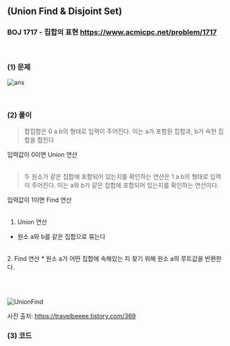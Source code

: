 ## (Union Find & Disjoint Set) 
### BOJ 1717 - 집합의 표현      <https://www.acmicpc.net/problem/1717>

<br>

### (1) 문제 ###
![ans](https://user-images.githubusercontent.com/83392219/143665983-62d7af2b-756a-4464-807a-3faebdafb639.JPG)

<br>

### (2) 풀이 ###
> 합집합은 0 a b의 형태로 입력이 주어진다. 이는 a가 포함된 집합과, b가 속한 집합을 합친다<br>

입력값이 0이면 Union 연산 <br><br>

> 두 원소가 같은 집합에 포함되어 있는지를 확인하는 연산은 1 a b의 형태로 입력이 주어진다. 이는 a와 b가 같은 집합에 포함되어 있는지를 확인하는 연산이다.<br>

입력값이 1이면 Find 연산 <br><br>

1. Union 연산
  * 원소 a와 b를 같은 집합으로 묶는다

<br>  
2. Find 연산
  * 원소 a가 어떤 집합에 속해있는 지 찾기 위해 원소 a의 루트값을 반환한다.

<br><br>

![UnionFind](https://user-images.githubusercontent.com/83392219/143666459-e35e552d-868a-42c6-b528-b80dedcfb65c.JPG)

사진 출처: https://travelbeeee.tistory.com/369


### (3) 코드 ###



